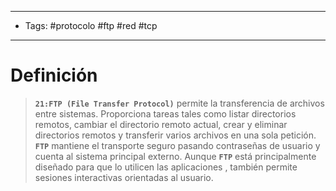 --------------------
- Tags: #protocolo #ftp #red #tcp 
-----------------------------
# Definición

> **`21:FTP (File Transfer Protocol)`** permite la transferencia de archivos entre sistemas. Proporciona tareas tales como listar directorios remotos, cambiar el directorio remoto actual, crear y eliminar directorios remotos y transferir varios archivos en una sola petición. **`FTP`** mantiene el transporte seguro pasando contraseñas de usuario y cuenta al sistema principal externo. Aunque **`FTP`** está principalmente diseñado para que lo utilicen las aplicaciones , también permite sesiones interactivas orientadas al usuario.


